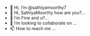 - 👋 Hi, I’m @sathiyamoorthy7
- 🥸 Hi, SathiyaMoorthy how are you?...
- 🌱 I’m Fine and u?...
- 💞️ I’m looking to collaborate on ...
- 📫 How to reach me ...

<!---
sathiyamoorthy7/sathiyamoorthy7 is a ✨ special ✨ repository because its `README.md` (this file) appears on your GitHub profile.
You can click the Preview link to take a look at your changes.
--->
